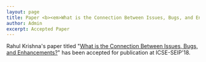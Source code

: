 ```yaml
---
layout: page
title: Paper <b><em>What is the Connection Between Issues, Bugs, and Enhancements?</em></b> accepted at ICSE-SEIP'18
author: Admin
excerpt: Accepted Paper
---
```


Rahul Krishna's paper titled "[What is the Connection Between Issues, Bugs, and Enhancements?](https://arxiv.org/pdf/1710.08736)" has been accepted for publication at ICSE-SEIP'18.